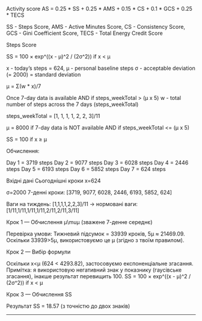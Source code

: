 Activity score
AS = 0.25 * SS + 0.25 * AMS + 0.15 * CS + 0.1 * GCS + 0.25 * TECS

SS - Steps Score, 
AMS - Active Minutes Score, 
CS - Consistency Score,   
GCS - Gini Coefficient Score, 
TECS - Total Energy Credit Score

Steps Score 

SS = 100 × exp^((x - μ)^2 / (2σ^2)) if x < μ

x - today’s steps = 624,
μ - personal baseline steps
σ - acceptable deviation (= 2000) = standard deviation

μ = Σ(w * x)/7

Once 7-day data is available AND if steps_weekTotal > (μ x 5)
w - total number of steps across the 7 days (steps_weekTotal)

steps_weekTotal = [1, 1, 1, 1, 2, 2, 3]/11

μ = 8000 if 7-day data is NOT available AND if steps_weekTotal <= (μ x 5)

SS = 100 if x ≥ μ

Обчислення:

Day 1 = 3719 steps
Day 2 = 9077 steps
Day 3 = 6028 steps
Day 4 = 2446 steps
Day 5 = 6193 steps
Day 6 = 5852 steps
Day 7 = 624 steps

Вхідні дані
Сьогоднішні кроки x=624


σ=2000
7-денні кроки: [3719, 9077, 6028, 2446, 6193, 5852, 624]


Ваги на тиждень: [1,1,1,1,2,2,3]/11 → нормовані ваги: [1/11,1/11,1/11,1/11,2/11,2/11,3/11]

Крок 1 — Обчислення μ\muμ (зважене 7-денне середнє)

Перевірка умови:
 Тижневий підсумок = 33939 кроків, 5μ ≈ 21469.09.
 Оскільки 33939>5μ, використовуємо це μ (згідно з твоїм правилом).
 
Крок 2 — Вибір формули

Оскільки x<μ (624 < 4293.82), застосовуємо експоненціальне згасання.
Примітка: я використовую негативний знак у показнику (гаусівське згасання), інакше результат перевищить 100.
SS = 100 × exp^((x - μ)^2 / (2σ^2)) if x < μ

Крок 3 — Обчислення SS

Результат
SS = 18.57 (з точністю до двох знаків)




****
